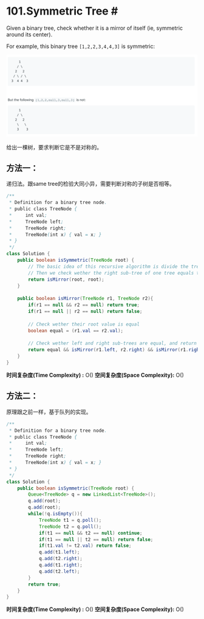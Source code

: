 # 101.Symmetric Tree \#

Given a binary tree, check whether it is a mirror of itself \(ie, symmetric around its center\).

For example, this binary tree `[1,2,2,3,4,4,3]` is symmetric:

![](.gitbook/assets/image%20%2860%29.png)

给出一棵树，要求判断它是不是对称的。

## 方法一：

递归法。跟same tree的检验大同小异，需要判断对称的子树是否相等。

```java
/**
 * Definition for a binary tree node.
 * public class TreeNode {
 *     int val;
 *     TreeNode left;
 *     TreeNode right;
 *     TreeNode(int x) { val = x; }
 * }
 */
class Solution {
    public boolean isSymmetric(TreeNode root) {
        // The basic idea of this recursive algorithm is divide the tree into tow same trees
        // Then we check wether the right sub-tree of one tree equals to left sub-tree of the             // other tree, and vice versa.
        return isMirror(root, root);
    }
    
    public boolean isMirror(TreeNode r1, TreeNode r2){
        if(r1 == null && r2 == null) return true;
        if(r1 == null || r2 == null) return false;
        
        // Check wether their root value is equal
        boolean equal = (r1.val == r2.val);
        
        // Check wether left and right sub-trees are equal, and return the value
        return equal && isMirror(r1.left, r2.right) && isMirror(r1.right, r2.left);
    }
}
```

**时间复杂度\(Time Complexity\) :** O\(\)          **空间复杂度\(Space Complexity\):** O\(\)

## 方法二：

原理跟之前一样，基于队列的实现。

```java
/**
 * Definition for a binary tree node.
 * public class TreeNode {
 *     int val;
 *     TreeNode left;
 *     TreeNode right;
 *     TreeNode(int x) { val = x; }
 * }
 */
class Solution {
    public boolean isSymmetric(TreeNode root) {
        Queue<TreeNode> q = new LinkedList<TreeNode>();
        q.add(root);
        q.add(root);
        while(!q.isEmpty()){
            TreeNode t1 = q.poll();
            TreeNode t2 = q.poll();
            if(t1 == null && t2 == null) continue;
            if(t1 == null || t2 == null) return false;
            if(t1.val != t2.val) return false;
            q.add(t1.left);
            q.add(t2.right);
            q.add(t1.right);
            q.add(t2.left);
        }
        return true;
    }
}
```

**时间复杂度\(Time Complexity\) :** O\(\)          **空间复杂度\(Space Complexity\):** O\(\)

